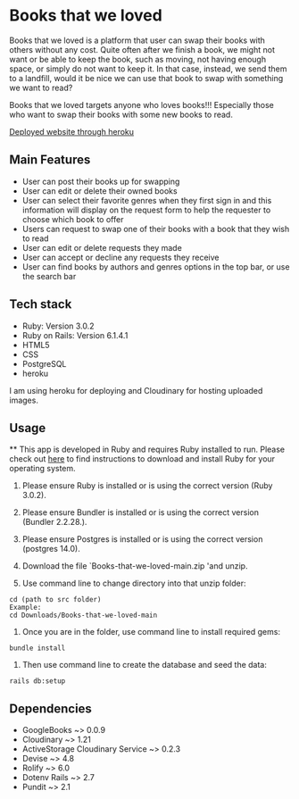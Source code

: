 # Books that we loved

Books that we loved is a platform that user can swap their books with others without any cost. Quite often after we finish a book, we might not want or be able to keep the book, such as moving, not having enough space, or simply do not want to keep it. In that case, instead, we send them to a landfill, would it be nice we can use that book to swap with something we want to read?

Books that we loved targets anyone who loves books!!! Especially those who want to swap their books with some new books to read.

[Deployed website through heroku](https://books-that-we-loved.herokuapp.com/)

## Main Features

- User can post their books up for swapping
- User can edit or delete their owned books
- User can select their favorite genres when they first sign in and this information will display on the request form to help the requester to choose which book to offer
- Users can request to swap one of their books with a book that they wish to read
- User can edit or delete requests they made
- User can accept or decline any requests they receive
- User can find books by authors and genres options in the top bar, or use the search bar

## Tech stack

- Ruby: Version 3.0.2
- Ruby on Rails: Version 6.1.4.1
- HTML5
- CSS
- PostgreSQL
- heroku

I am using heroku for deploying and Cloudinary for hosting uploaded images. 

## Usage

** This app is developed in Ruby and requires Ruby installed to run. Please check out [here](https://www.ruby-lang.org/en/downloads/) to find instructions to download and install Ruby for your operating system.

1. Please ensure Ruby is installed or is using the correct version (Ruby 3.0.2).

1. Please ensure Bundler is installed or is using the correct version (Bundler 2.2.28.).

1. Please ensure Postgres is installed or is using the correct version (postgres 14.0).

1. Download the file `Books-that-we-loved-main.zip 'and unzip.

1. Use command line to change directory into that unzip folder:
```
cd (path to src folder)
Example: 
cd Downloads/Books-that-we-loved-main
```

1. Once you are in the folder, use command line to install required gems:
```
bundle install
```

1. Then use command line to create the database and seed the data:
```
rails db:setup
```

## Dependencies

- GoogleBooks ~> 0.0.9
- Cloudinary ~> 1.21
- ActiveStorage Cloudinary Service ~> 0.2.3
- Devise ~> 4.8
- Rolify ~> 6.0
- Dotenv Rails  ~> 2.7
- Pundit ~> 2.1





